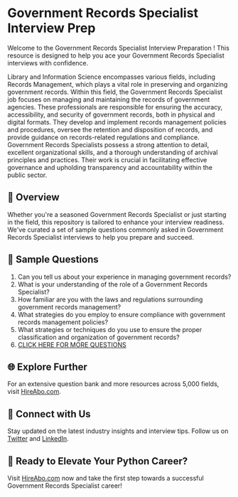 # Government Records Specialist Interview Prep

Welcome to the Government Records Specialist Interview Preparation ! This resource is designed to help you ace your Government Records Specialist interviews with confidence.

Library and Information Science encompasses various fields, including Records Management, which plays a vital role in preserving and organizing government records. Within this field, the Government Records Specialist job focuses on managing and maintaining the records of government agencies. These professionals are responsible for ensuring the accuracy, accessibility, and security of government records, both in physical and digital formats. They develop and implement records management policies and procedures, oversee the retention and disposition of records, and provide guidance on records-related regulations and compliance. Government Records Specialists possess a strong attention to detail, excellent organizational skills, and a thorough understanding of archival principles and practices. Their work is crucial in facilitating effective governance and upholding transparency and accountability within the public sector.

## 🚀 Overview

Whether you're a seasoned Government Records Specialist or just starting in the field, this repository is tailored to enhance your interview readiness. We've curated a set of sample questions commonly asked in Government Records Specialist interviews to help you prepare and succeed.

## 📝 Sample Questions

1. Can you tell us about your experience in managing government records?
2. What is your understanding of the role of a Government Records Specialist?
3. How familiar are you with the laws and regulations surrounding government records management?
4. What strategies do you employ to ensure compliance with government records management policies?
5. What strategies or techniques do you use to ensure the proper classification and organization of government records?
6. [CLICK HERE FOR MORE QUESTIONS](https://hireabo.com/job/18_3_33/Government%20Records%20Specialist)

## 🌐 Explore Further

For an extensive question bank and more resources across 5,000 fields, visit [HireAbo.com](https://www.hireabo.com).

## 📱 Connect with Us

Stay updated on the latest industry insights and interview tips. Follow us on [Twitter](https://twitter.com/hireabo) and [LinkedIn](https://www.linkedin.com/in/hire-abo-3609972a8/).

## 🚀 Ready to Elevate Your Python Career?

Visit [HireAbo.com](https://www.hireabo.com) now and take the first step towards a successful Government Records Specialist career!